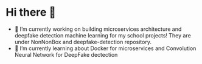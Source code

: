 # Hi there 👋

- 🔭 I’m currently working on building microservices architecture and deepfake detection machine learning for my school projects! They are under NonNonBox and deepfake-detection repository.
- 🌱 I’m currently learning about Docker for microservices and Convolution Neural Network for DeepFake dectection

